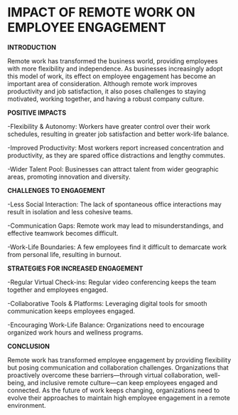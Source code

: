 # IMPACT OF REMOTE WORK ON EMPLOYEE ENGAGEMENT

**INTRODUCTION**

Remote work has transformed the business world, providing employees with more flexibility and independence. As businesses increasingly adopt this model of work, its effect on employee engagement has become an important area of consideration. Although remote work improves productivity and job satisfaction, it also poses challenges to staying motivated, working together, and having a robust company culture.

**POSITIVE IMPACTS**

-Flexibility & Autonomy: Workers have greater control over their work schedules, resulting in greater job satisfaction and better work-life balance.

-Improved Productivity: Most workers report increased concentration and productivity, as they are spared office distractions and lengthy commutes.

-Wider Talent Pool: Businesses can attract talent from wider geographic areas, promoting innovation and diversity.

**CHALLENGES TO ENGAGEMENT**

-Less Social Interaction: The lack of spontaneous office interactions may result in isolation and less cohesive teams.

-Communication Gaps: Remote work may lead to misunderstandings, and effective teamwork becomes difficult.

-Work-Life Boundaries: A few employees find it difficult to demarcate work from personal life, resulting in burnout.

**STRATEGIES FOR INCREASED ENGAGEMENT**

-Regular Virtual Check-ins: Regular video conferencing keeps the team together and employees engaged.

-Collaborative Tools & Platforms: Leveraging digital tools for smooth communication keeps employees engaged.

-Encouraging Work-Life Balance: Organizations need to encourage organized work hours and wellness programs.

**CONCLUSION**

Remote work has transformed employee engagement by providing flexibility but posing communication and collaboration challenges. Organizations that proactively overcome these barriers—through virtual collaboration, well-being, and inclusive remote culture—can keep employees engaged and connected. As the future of work keeps changing, organizations need to evolve their approaches to maintain high employee engagement in a remote environment.
